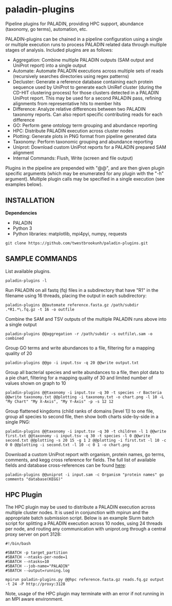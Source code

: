 # paladin-plugins
Pipeline plugins for PALADIN, providing HPC support, abundance (taxonomy, go terms), automation, etc.

PALADIN-plugins can be chained in a pipeline configuration using a single or multiple execution runs to process PALADIN related data through multiple stages of analysis.  Included plugins are as follows:

- Aggregation: Combine multiple PALADIN outputs (SAM output and UniProt report) into a single output
- Automate: Automate PALADIN executions across multiple sets of reads (recursively searches directories using regex patterns)
- Decluster: Generate a reference database containing each protein sequence used by UniProt to generate each UniRef cluster (during the CD-HIT clustering process) for those clusters detected in a PALADIN UniProt report.  This may be used for a second PALADIN pass, refining alignments from representative hits to member hits
- Difference: Analyze relative differences between two PALADIN taxonomy reports.  Can also report specific contributing reads for each difference
- GO: Perform gene ontology term grouping and abundance reporting
- HPC: Distribute PALADIN execution across cluster nodes
- Plotting: Generate plots in PNG format from pipeline generated data
- Taxonomy: Perform taxonomic grouping and abundance reporting
- Uniprot: Download custom UniProt reports for a PALADIN prepared SAM alignment
- Internal Commands: Flush, Write (screen and file output)

Plugins in the pipeline are prepended with "@@", and are then given plugin specific arguments (which may be enumerated for any plugin with the "-h" argument).  Multiple plugin calls may be specified in a single execution (see examples below).

INSTALLATION
--
**Dependencies**

- PALADIN
- Python 3
- Python libraries: matplotlib, mpi4pyi, numpy, requests

```
git clone https://github.com/twestbrookunh/paladin-plugins.git
```

SAMPLE COMMANDS
--

List available plugins.
```
paladin-plugins -l
```

Run PALADIN on all fastq (fq) files in a subdirectory that have "R1" in the filename using 16 threads, placing the output in each subdirectory:
```
paladin-plugins @@automate reference.fasta.gz /path/subdir .*R1.*\.fq.gz -t 16 -o outfile
```
Combine the SAM and TSV outputs of the multiple PALADIN runs above into a single output
```
paladin-plugins @@aggregation -r /path/subdir -s outfile\.sam -o combined
```

Group GO terms and write abundances to a file, filtering for a mapping quality of 20
```
paladin-plugins @@go -i input.tsv -q 20 @@write output.txt
```

Group all bacterial species and write abundances to a file, then plot data to a pie chart, filtering for a mapping quality of 30 and limited number of values shown on graph to 10

```
paladin-plugins @@taxonomy -i input.tsv -q 30 -t species -r Bacteria @@write taxonomy.txt @@plotting -i taxonomy.txt -o chart.png -l 10 -L "My Chart" "My X-Axis", "My Y-Axis" -p -s 12 12
```

Group flattened kingdoms (child ranks of domains [level 1]) to one file, group all species to second file, then show both charts side-by-side in a single PNG:
```
paladin-plugins @@taxonomy -i input.tsv -q 30 -t children -l 1 @@write first.txt @@taxonomy -i input.tsv -q 30 -t species -l 0 @@write second.txt @@plotting -s 20 15 -g 1 2 @@plotting -i first.txt -l 10 -c 0 0 @@plotting -i second.txt -l 10 -c 0 1 -o chart.png
```

Download a custom UniProt report with organism, protein names, go terms, comments, and kegg cross reference for fields. The full list of available fields and database cross-references can be found [here](http://www.uniprot.org/help/query-fields): 
```
paladin-plugins @@uniprot -i input.sam -c Organism "protein names" go comments "database(KEGG)"
```

HPC Plugin
--
The HPC plugin may be used to distribute a PALADIN execution across multiple cluster nodes.  It is used in conjunction with mpirun and the appropriate batch submission script. Below is an example Slurm batch script for splitting a PALADIN execution across 10 nodes, using 24 threads per node, and routing any communication with uniprot.org through a central proxy server on port 3128:

```
#!/bin/bash

#SBATCH -p target_partition
#SBATCH --ntasks-per-node=1
#SBATCH --ntasks=10
#SBATCH --job-name="PALADIN"
#SBATCH --output=running.log

mpirun paladin-plugins.py @@hpc reference.fasta.gz reads.fq.gz output -t 24 -P http://proxy:3128
```

Note, usage of the HPC plugin may terminate with an error if not running in an MPI aware environment.  
